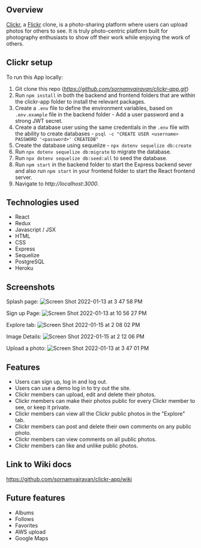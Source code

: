## Overview
[Clickr](https://clickr-app.herokuapp.com/), a [Flickr](https://www.flickr.com/) clone, is a photo-sharing platform where users can upload photos for others to see. It is truly photo-centric platform built for photography enthusiasts to show off their work while enjoying the work of others.

## Clickr setup

To run this App locally:
  1. Git clone this repo (*https://github.com/sornamvairavan/clickr-app.git*)
  3. Run `npm install` in both the backend and frontend folders that are within the clickr-app folder to install the relevant packages.
  4. Create a `.env` file to define the environment variables, based on `.env.example` file in the backend folder - Add a user password and a strong JWT secret.
  5. Create a database user using the same credentials in the `.env` file with the ability to create databases - `psql -c "CREATE USER <username> PASSWORD '<password>' CREATEDB"`
  6. Create the database using sequelize - `npx dotenv sequelize db:create`
  7. Run `npx dotenv sequelize db:migrate` to migrate the database.
  8. Run `npx dotenv sequelize db:seed:all` to seed the database.
  9. Run `npm start` in the backend folder to start the Express backend sever and also run `npm start` in your frontend folder to start the React frontend server.
  10. Navigate to *http://localhost:3000*.

## Technologies used
  - React
  - Redux
  - Javascript / JSX
  - HTML
  - CSS
  - Express
  - Sequelize
  - PostgreSQL
  - Heroku

## Screenshots
Splash page:
![Screen Shot 2022-01-13 at 3 47 58 PM](https://user-images.githubusercontent.com/80495013/149426663-3f58f798-8135-47eb-8fef-37eeadbfe32d.png)

Sign up Page:
![Screen Shot 2022-01-13 at 10 56 27 PM](https://user-images.githubusercontent.com/80495013/149464682-b959920d-a1d7-4325-87c5-bcd3d30a9091.png)

Explore tab:
![Screen Shot 2022-01-15 at 2 08 02 PM](https://user-images.githubusercontent.com/80495013/149639333-acc86cc0-03f2-4890-94e2-8256732c3a33.png)

Image Details:
![Screen Shot 2022-01-15 at 2 12 06 PM](https://user-images.githubusercontent.com/80495013/149639311-0d589be2-cf2e-4d3f-a97a-105515aa89b6.png)

Upload a photo:
![Screen Shot 2022-01-13 at 3 47 01 PM](https://user-images.githubusercontent.com/80495013/149426573-dde49165-ff6b-43c2-b61c-5578448ccddc.png)

## Features
- Users can sign up, log in and log out.
- Users can use a demo log in to try out the site.
- Clickr members can upload, edit and delete their photos.
- Clickr members can make their photos public for every Clickr member to see, or keep it private.
- Clickr members can view all the Clickr public photos in the "Explore" tab.
- Clickr members can post and delete their own comments on any public photo.
- Clickr members can view comments on all public photos.
- Clickr members can like and unlike public photos.

## Link to Wiki docs
https://github.com/sornamvairavan/clickr-app/wiki

## Future features
- Albums
- Follows
- Favorites
- AWS upload
- Google Maps
